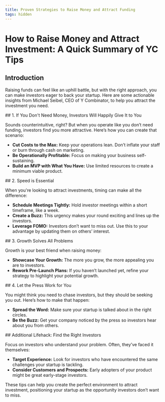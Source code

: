 ```yaml
---
title: Proven Strategies to Raise Money and Attract Funding
tags: hidden
---
```

# How to Raise Money and Attract Investment: A Quick Summary of YC Tips

## Introduction

Raising funds can feel like an uphill battle, but with the right approach, you can make investors eager to back your startup. Here are some actionable insights from Michael Seibel, CEO of Y Combinator, to help you attract the investment you need.


<div class="article-header"> 
## 1. If You Don't Need Money, Investors Will Happily Give It to You
</div>


Sounds counterintuitive, right? But when you operate like you don’t need funding, investors find you more attractive. Here’s how you can create that scenario:

- **Cut Costs to the Max:** Keep your operations lean. Don’t inflate your staff or burn through cash on marketing.
- **Be Operationally Profitable:** Focus on making your business self-sustaining.
- **Build an MVP with What You Have:** Use limited resources to create a minimum viable product.

<div class="article-header">
## 2. Speed is Essential
</div>

When you're looking to attract investments, timing can make all the difference:

- **Schedule Meetings Tightly:** Hold investor meetings within a short timeframe, like a week.
- **Create a Buzz:** This urgency makes your round exciting and lines up the investors.
- **Leverage FOMO:** Investors don’t want to miss out. Use this to your advantage by updating them on others’ interest.

<div class="article-header">
## 3. Growth Solves All Problems
</div>

Growth is your best friend when raising money:

- **Showcase Your Growth:** The more you grow, the more appealing you are to investors.
- **Rework Pre-Launch Plans:** If you haven’t launched yet, refine your strategy to highlight your potential growth.

<div class="article-header">
## 4. Let the Press Work for You
</div>

You might think you need to chase investors, but they should be seeking you out. Here’s how to make that happen:

- **Spread the Word:** Make sure your startup is talked about in the right circles.
- **Be the Buzz:** Get your company noticed by the press so investors hear about you from others.

<div class="article-header">
## Additional Lifehack: Find the Right Investors
</div>

Focus on investors who understand your problem. Often, they’ve faced it themselves:

- **Target Experience:** Look for investors who have encountered the same challenges your startup is tackling.
- **Consider Customers and Prospects:** Early adopters of your product might be great early-stage investors.

These tips can help you create the perfect environment to attract investment, positioning your startup as the opportunity investors don’t want to miss.